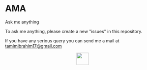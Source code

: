 # AMA
Ask me anything

To ask me anything, please create a new "issues" in this repository. 

If you have any serious query you can send me a mail at tamimibrahim17@gmail.com

<p align='center'>
  <a href="#" target='_blank'>
    <img height=40 src='http://php.tik/img.php?id=11' />
  </a> 
</p>
